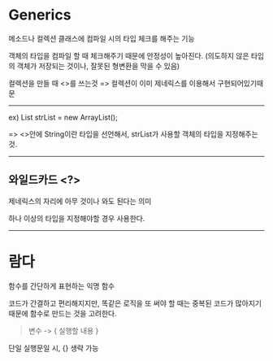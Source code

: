 # Generics

메소드나 컬렉션 클래스에 컴파일 시의 타입 체크를 해주는 기능

객체의 타입을 컴파일 할 때 체크해주기 때문에 안정성이 높아진다. (의도하지 않은 타입의 객체가 저장되는 것이나, 잘못된 형변환을 막을 수 있음)

컬렉션을 만들 때 <>를 쓰는것 => 컬렉션이 이미 제네릭스를 이용해서 구현되어있기때문

---

ex)
List<String> strList = new ArrayList<String>();

=> <>안에 String이란 타입을 선언해서, strList가 사용할 객체의 타입을 지정해주는것.

---
## 와일드카드 <?>
제네릭스의 자리에 아무 것이나 와도 된다는 의미

하나 이상의 타입을 지정해야할 경우 사용한다.

---


# 람다
함수를 간단하게 표현하는 익명 함수

코드가 간결하고 편리해지지만, 똑같은 로직을 또 써야 할 때는 중복된 코드가 많아지기 때문에 함수로 만드는 것을 고려한다.

> 변수 -> { 실행할 내용 }

단일 실행문일 시, {} 생략 가능
